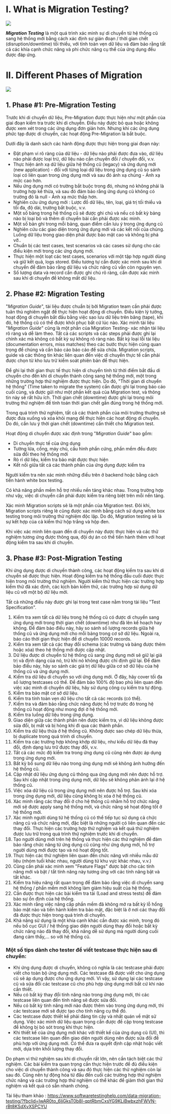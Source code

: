 # **I. What is Migration Testing?**
![](https://images.viblo.asia/ffabcdec-372e-4975-bfe3-2efe16b1fdf7.jpg)

***Migration Testing*** là một quá trình xác minh sự di chuyển từ hệ thống cũ sang hệ thống mới bằng cách xác định sự gián đoạn / thời gian chết (disruption/downtime) tối thiểu, với tính toàn vẹn dữ liệu và đảm bảo rằng tất cả các khía cạnh chức năng và phi chức năng cụ thể của ứng dụng đều được đáp ứng.

# **II. Different Phases of Migration**

![](https://images.viblo.asia/e9c9a16a-05e0-435e-bdaf-586246f391ae.jpg)

## **1. Phase #1: Pre-Migration Testing**

Trước khi di chuyển dữ liệu, Pre-Migration được thực hiện như một phần của giai đoạn kiểm tra trước khi di chuyển. Điều này được bỏ qua hoặc không được xem xét trong các ứng dụng đơn giản hơn. Nhưng khi các ứng dụng phức tạp được di chuyển, các hoạt động Pre-Migration là bắt buộc.

Dưới đây là danh sách các hành động được thực hiện trong giai đoạn này:

* Đặt phạm vi rõ ràng của dữ liệu - dữ liệu nào phải được đưa vào, dữ liệu nào phải được loại trừ, dữ liệu nào cần chuyển đổi / chuyển đổi, v.v.
* Thực hiện ánh xạ dữ liệu giữa hệ thống cũ (legacy) và ứng dụng mới (new application) - đối với từng loại dữ liệu trong ứng dụng cũ so sánh loại có liên quan trong ứng dụng mới và sau đó ánh xạ chúng - Ánh xạ mức cao hơn.
* Nếu ứng dụng mới có trường bắt buộc trong đó, nhưng nó không phải là trường hợp kế thừa, và sau đó đảm bảo rằng ứng dụng cũ không có trường đó là null - Ánh xạ mức thấp hơn.
* Nghiên cứu ứng dụng mới : Lược đồ dữ liệu, tên, loại, giá trị tối thiểu và tối đa, độ dài, trường bắt buộc, v.v.
* Một số bảng trong hệ thống cũ sẽ được ghi chú và nếu có bất kỳ bảng nào bị loại bỏ và thêm di chuyển bài cần phải được xác minh.
* Một số bản ghi trong mỗi bảng, quan điểm cần lưu ý trong ứng dụng cũ
* Nghiên cứu các giao diện trong ứng dụng mới và các kết nối của chúng. Luồng dữ liệu trong giao diện phải được bảo mật cao và không bị phá vỡ..
* Chuẩn bị các  test cases, test scenarios và các cases sử dụng cho các điều kiện mới trong các ứng dụng mới.
* Thực hiện một loạt các test cases, scenarios với một tập hợp người dùng và giữ kết quả, logs stored. Điều tương tự cần được xác minh sau khi di chuyển để đảm bảo rằng dữ liệu và chức năng cũ vẫn còn nguyên vẹn.
* Số lượng data và record cần được ghi chú rõ ràng, cần được xác minh sau khi di chuyển để không mất dữ liệu.

## **2. Phase #2: Migration Testing**

"*Migration Guide*", tài liệu được chuẩn bị bởi Migration team cần phải được tuân thủ nghiêm ngặt để thực hiện hoạt động di chuyển. Điều kiện lý tưởng, hoạt động di chuyển bắt đầu bằng việc sao lưu dữ liệu trên băng (tape), khi đó, hệ thống cũ có thể được khôi phục bất cứ lúc nào.
Xác minh tài liệu "*Migration Guide*" cũng là một phần của Migration Testing- xác nhận tài liệu rõ ràng và dễ làm theo. Tất cả các scripts và các steps phải được ghi lại chính xác mà không có bất kỳ sự không rõ ràng nào. Bất kỳ loại lỗi tài liệu (documentation errors, miss matches) theo các bước thực hiện cũng quan trọng để chúng và cần báo cáo báo cáo để sửa chữa.
Migration scripts, guide và các thông tin khác liên quan đến việc di chuyển thực tế cần phải được chọn từ kho lưu trữ kiểm soát phiên bản để thực hiện.

Để ghi lại thời gian thực tế thực hiện di chuyển tính từ thời điểm bắt đầu di chuyển cho đến khi di chuyển thành công sang hệ thống mới, một trong những trường hợp thử nghiệm được thực hiện. Do đó, "Thời gian di chuyển hệ thống" (Time taken to migrate the system) cần được ghi lại trong báo cáo cuối cùng, và được gửi như một phần kết quả của Migration test, và thông tin này sẽ rất hữu ích. Thời gian chết (downtime) được ghi lại trong môi trường thử nghiệm để tính toán thời gian chết gần đúng trong hệ thống mới.

Trong quá trình thử nghiệm, tất cả các thành phần của môi trường thường sẽ được đưa xuống và xóa khỏi mạng để thực hiện các hoạt động di chuyển. Do đó, cần lưu ý thời gian chết  (downtime) cần thiết cho Migration test. 

Hoạt động di chuyển được xác định trong "*Migration Guide*" bao gồm:
* Di chuyển thực tế của ứng dụng
* Tường lửa, cổng, máy chủ, cấu hình phần cứng, phần mềm đều được sửa đổi theo hệ thống mới
* Rò rỉ dữ liệu, kiểm tra bảo mật được thực hiện
* Kết nối giữa tất cả các thành phần của ứng dụng được kiểm tra

Người kiểm tra nên xác minh những điều trên ở backend hoặc bằng cách tiến hành white box testing.

Có khả năng phần mềm hỗ trợ nhiều nền tảng khác nhau. Trong trường hợp như vậy, việc di chuyển cần phải được kiểm tra riêng biệt trên mỗi nền tảng.

Xác minh Migration scripts sẽ là một phần của Migration test. Đôi khi, Migration scripts riêng lẻ cũng được xác minh bằng cách sử dụng white box testing trong môi trường thử nghiệm độc lập. Do đó, Migration testing sẽ là sự kết hợp của cả kiểm thử hộp trắng và hộp đen.

Khi việc xác minh liên quan đến di chuyển này được thực hiện và các thử nghiệm tương ứng được thông qua, đội dự án có thể tiến hành thêm với hoạt động kiểm tra sau khi di chuyển.

## **3. Phase #3: Post-Migration Testing**

Khi ứng dụng được di chuyển thành công, các hoạt động kiểm tra sau khi di chuyển sẽ được thực hiện. Hoạt động kiểm tra hệ thống đầu cuối được thực hiện trong môi trường thử nghiệm. Người kiểm thử thực hiện các trường hợp kiểm thử đã xác định, các kịch bản kiểm thử, các trường hợp sử dụng dữ liệu cũ với một bộ dữ liệu mới.

Tất cả những điều này được ghi lại trong test case nằm  trong tài liệu "Test Specification".

1. Kiểm tra xem tất cả dữ liệu trong hệ thống cũ có được di chuyển sang ứng dụng mới trong thời gian chết (downtime) như đã lên kế hoạch hay không. Để đảm bảo điều này, hãy so sánh số lượng records giữa hệ thống cũ và ứng dụng mới cho mỗi bảng  trong cơ sở dữ liệu. Ngoài ra, báo cáo thời gian thực hiện để di chuyển 10000 records.
2. Kiểm tra xem tất cả các thay đổi schema (các trường và bảng được thêm hoặc xóa) theo hệ thống mới được cập nhật.
3. Dữ liệu được di chuyển từ hệ thống cũ sang ứng dụng mới sẽ giữ lại giá trị và định dạng của nó, trừ khi nó không được chỉ định giữ lại. Để đảm bảo điều này, hãy so sánh các giá trị dữ liệu giữa cơ sở dữ liệu của hệ thống cũ và ứng dụng mới.
4. Kiểm tra dữ liệu di chuyển so với ứng dụng mới. Ở đây, hãy cover tối đa số lượng testcases có thể. Để đảm bảo 100% độ bao phủ liên quan đến việc xác minh di chuyển dữ liệu, hãy sử dụng công cụ kiểm tra tự động.
5. Kiểm tra bảo mật cơ sở dữ liệu.
6. Kiểm tra tính toàn vẹn dữ liệu cho tất cả các records (có thể).
7. Kiểm tra và đảm bảo rằng chức năng được hỗ trợ trước đó trong hệ thống cũ hoạt động như mong đợi ở hệ thống mới.
8. Kiểm tra luồng dữ liệu trong ứng dụng.
9. Giao diện giữa các thành phần nên được kiểm tra, vì dữ liệu không được sửa đổi, bị mất và bị hỏng khi đi qua các thành phần.
10. Kiểm tra dữ liệu thừa ở hệ thống cũ. Không được sao chép dữ liệu thừa, bị duplicate trong quá trình di chuyển.
11. Kiểm tra các trường hợp không khớp dữ liệu, như kiểu dữ liệu đã thay đổi, định dạng lưu trữ được thay đổi, v.v.
12. Tất cả các mức độ kiểm tra trong ứng dụng cũ cũng nên được áp dụng trong ứng dụng mới.
13. Bất kỳ bổ sung dữ liệu nào trong ứng dụng mới sẽ không ảnh hưởng đến hệ thống cũ.
14. Cập nhật dữ liệu ứng dụng cũ thông qua ứng dụng mới nên được hỗ trợ. Sau khi cập nhật trong ứng dụng mới, dữ liệu sẽ không phản ánh lại ở hệ thống cũ.
15. Việc xóa dữ liệu cũ trong ứng dụng mới nên được hỗ trợ. Sau khi xóa trong ứng dụng mới, dữ liệu cũng không bị xóa ở hệ thống cũ.
16. Xác minh rằng các thay đổi ở cho hệ thống cũ nhằm hỗ trợ chức năng mới sẽ được apply sang hệ thống mới, và chức năng sẽ họat động tốt ở  hệ thống mới.
17. Xác minh người dùng từ hệ thống cũ có thể tiếp tục sử dụng cả chức năng cũ và chức năng mới, đặc biệt là những người có liên quan đến các thay đổi. Thực hiện các trường hợp thử nghiệm và kết quả thử nghiệm được lưu trữ trong quá trình thử nghiệm trước khi di chuyển.
18. Tạo người dùng mới trên hệ thống và thực hiện các thử nghiệm để đảm bảo rằng chức năng từ ứng dụng cũ cũng như ứng dụng mới, hỗ trợ người dùng mới được tạo và nó hoạt động tốt.
19. Thực hiện các thử nghiệm liên quan đến chức năng với nhiều mẫu dữ liệu (nhóm tuổi khác nhau, người dùng từ khu vực khác nhau, v.v.)
20. Cũng cần phải xác minh xem "Feature Flags" được bật cho các tính năng mới và bật / tắt tính năng này tương ứng với các tính năng bật và tắt khác.
21. Kiểm tra hiệu năng rất quan trọng để đảm bảo rằng việc di chuyển sang hệ thống / phần mềm mới không làm giảm hiệu suất của hệ thống.
22. Cần được thực hiện các bài kiểm tra tải (Load and stress tests) để đảm bảo sự ổn định của hệ thống.
23. Xác minh rằng việc nâng cấp phần mềm đã không mở ra bất kỳ lỗ hổng bảo mật nào và tiến hành kiểm tra bảo mật, đặc biệt là ở nơi các thay đổi đã được thực hiện trong quá trình di chuyển.
24. Khả năng sử dụng là một khía cạnh khác cần được xác minh, trong đó nếu bố cục GUI / hệ thống giao diện người dùng thay đổi hoặc bất kỳ chức năng nào đã thay đổi, khả năng dễ sử dụng mà người dùng cuối đang cảm thấy,... so với hệ thống cũ.

### Một số tips dành cho tester để viết testcase thực hiện sau di chuyển:

* Khi ứng dụng được di chuyển, không có nghĩa là các testcase phải được viết cho toàn bộ ứng dụng mới. Các testcase đã được viết cho ứng dụng cũ sẽ áp dụng được cho ứng dụng mới. Vì vậy, sử dụng lại các testcase cũ và sửa đổi các testcase cũ cho phù hợp ứng dụng mới bất cứ khi nào cần thiết.
* Nếu có bất kỳ thay đổi tính năng nào trong ứng dụng mới, thì các testcase liên quan đến tính năng sẽ được sửa đổi.
* Nếu có bất kỳ tính năng mới nào được thêm vào trong ứng dụng mới, thì các testcase mới sẽ được tạo cho tính năng cụ thể đó.
* Các testcase được thiết kế phải đáng tin cậy và nhất quán về mặt sử dụng. Việc xác minh dữ liệu quan trọng cần được đề cập trong testcase để không bị bỏ sót trong khi thực hiện.
* Khi thiết kế của ứng dụng mới khác với thiết kế của ứng dụng cũ (UI), thì các testcase liên quan đến giao diện người dùng nên được sửa đổi để phù hợp với ứng dụng mới. Có thể đưa ra quyết định cập nhật hoặc viết mới, dựa trên khối lượng thay đổi.

Do phạm vi thử nghiệm sau khi di chuyển rất lớn, nên cần tách biệt các thử nghiệm. Các bài kiểm tra quan trọng cần thực hiện trước để đủ điều kiện cho việc di chuyển thành công và sau đó thực hiện các thử nghiệm còn lại sau đó. Cũng nên tự động hóa từ đầu đến cuối các trường hợp thử nghiệm chức năng và các trường hợp thử nghiệm có thể khác để giảm thời gian thử nghiệm và kết quả có sẵn nhanh chóng.

Tài liệu tham khảo :
https://www.softwaretestinghelp.com/data-migration-testing/?fbclid=IwAR0to_6IjGksT0b8l-qptRbmCxsYG9KLiBwbxzhFWVN-rBt8KSdXvXSPCYU